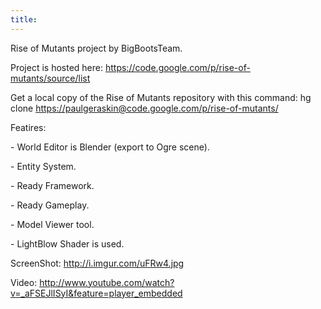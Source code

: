```yaml
---
title: 
---
```

<p>
Rise of Mutants project by BigBootsTeam.
</p>

<p>
Project is hosted here: <a href="https://code.google.com/p/rise-of-mutants/source/list" class="urlextern" title="https://code.google.com/p/rise-of-mutants/source/list" rel="nofollow">https://code.google.com/p/rise-of-mutants/source/list</a>
</p>

<p>
Get a local copy of the Rise of Mutants repository with this command:
hg clone <a href="https://paulgeraskin@code.google.com/p/rise-of-mutants/" class="urlextern" title="https://paulgeraskin@code.google.com/p/rise-of-mutants/" rel="nofollow">https://paulgeraskin@code.google.com/p/rise-of-mutants/</a>
</p>

<p>
Featires:
</p>

<p>
- World Editor is Blender (export to Ogre scene).
</p>

<p>
- Entity System.
</p>

<p>
- Ready Framework.
</p>

<p>
- Ready Gameplay.
</p>

<p>
- Model Viewer tool.
</p>

<p>
- LightBlow Shader is used.
</p>

<p>
 ScreenShot: <a href="http://i.imgur.com/uFRw4.jpg" class="urlextern" title="http://i.imgur.com/uFRw4.jpg" rel="nofollow">http://i.imgur.com/uFRw4.jpg</a>
</p>

<p>
 Video: <a href="http://www.youtube.com/watch?v=_aFSEJlISyI&amp;feature=player_embedded" class="urlextern" title="http://www.youtube.com/watch?v=_aFSEJlISyI&amp;feature=player_embedded" rel="nofollow">http://www.youtube.com/watch?v=_aFSEJlISyI&amp;feature=player_embedded</a>
</p>
